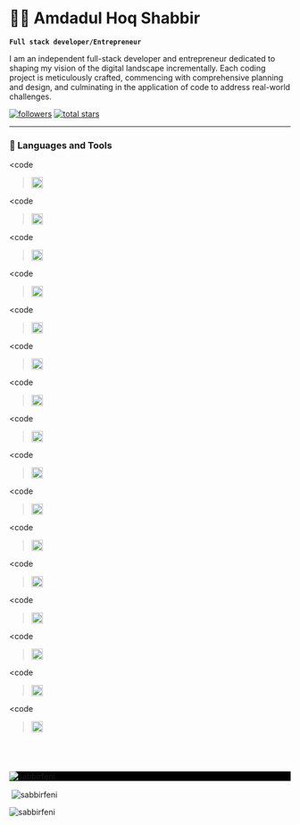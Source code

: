 # 🏄‍♂️ Amdadul Hoq Shabbir

**`Full stack developer/Entrepreneur`**

I am an independent full-stack developer and entrepreneur dedicated to shaping my vision of the digital landscape incrementally. Each coding project is meticulously crafted, commencing with comprehensive planning and design, and culminating in the application of code to address real-world challenges.

   <p align="left">
      <a href="https://github.com/Sabbirfeni?tab=followers">
         <img alt="followers" title="Follow me on Github" src="https://custom-icon-badges.demolab.com/github/followers/Sabbirfeni?color=236ad3&labelColor=1155ba&style=for-the-badge&logo=person-add&label=Follow&logoColor=white"/></a>
      <a href="https://github.com/Sabbirfeni?tab=repositories&sort=stargazers">
         <img alt="total stars" title="Total stars on GitHub" src="https://custom-icon-badges.demolab.com/github/stars/Sabbirfeni?color=55960c&style=for-the-badge&labelColor=488207&logo=star"/></a>
   </p>

---

### 🧰 Languages and Tools

<code
  ><img
    height="20"
    alt="javascript"
    src="https://cdn.jsdelivr.net/gh/devicons/devicon/icons/java/java-original.svg"
/></code>

<code
  ><img
    height="20"
    alt="javascript"
    src="https://cdn.jsdelivr.net/gh/devicons/devicon/icons/spring/spring-original.svg"
/></code>

<code
  ><img
    height="20"
    alt="javascript"
    src="https://cdn.jsdelivr.net/gh/devicons/devicon/icons/typescript/typescript-plain.svg"
/></code>

<code
  ><img
    height="20"
    alt="javascript"
    src="https://cdn.jsdelivr.net/gh/devicons/devicon/icons/angularjs/angularjs-plain.svg"
/></code>

<code
  ><img
    height="20"
    alt="javascript"
    src="https://cdn.jsdelivr.net/gh/devicons/devicon/icons/git/git-original.svg"
/></code>

<code
  ><img
    height="20"
    alt="javascript"
    src="https://cdn.jsdelivr.net/gh/devicons/devicon/icons/linux/linux-original.svg"
/></code>

<code
  ><img
    height="20"
    alt="javascript"
    src="https://cdn.jsdelivr.net/gh/devicons/devicon/icons/html5/html5-plain.svg"
/></code>

<code
  ><img
    height="20"
    alt="javascript"
    src="https://cdn.jsdelivr.net/gh/devicons/devicon/icons/css3/css3-plain.svg"
/></code>

<code
  ><img
    height="20"
    alt="javascript"
    src="https://cdn.jsdelivr.net/gh/devicons/devicon/icons/javascript/javascript-plain.svg"
/></code>

<code
  ><img
    height="20"
    alt="javascript"
    src="https://cdn.jsdelivr.net/gh/devicons/devicon/icons/react/react-original.svg"
/></code>

<code
  ><img
    height="20"
    alt="javascript"
    src="https://cdn.jsdelivr.net/gh/devicons/devicon/icons/nodejs/nodejs-original.svg"
/></code>

<code
  ><img
    height="20"
    alt="javascript"
    src="https://cdn.jsdelivr.net/gh/devicons/devicon/icons/python/python-plain.svg"
/></code>

<code
  ><img
    height="20"
    alt="javascript"
    src="https://cdn.jsdelivr.net/gh/devicons/devicon/icons/cplusplus/cplusplus-line.svg"
/></code>

<code
  ><img
    height="20"
    alt="javascript"
    src="https://cdn.jsdelivr.net/gh/devicons/devicon/icons/github/github-original.svg"
/></code>

<code
  ><img
    height="20"
    alt="javascript"
    src="https://cdn.jsdelivr.net/gh/devicons/devicon/icons/gradle/gradle-plain.svg"
/></code>

<code
  ><img
    height="20"
    alt="javascript"
    src="https://cdn.jsdelivr.net/gh/devicons/devicon/icons/bash/bash-original.svg"
/></code>

<br />


#
<div>
   <p style='background: #000'><img align="center" style='background: #000' src="https://github-readme-streak-stats.herokuapp.com/?user=sabbirfeni&" alt="sabbirfeni" /></p>
</div>
<div>
   <p>&nbsp;<img align="center" src="https://github-readme-stats.vercel.app/api?username=sabbirfeni&show_icons=true&locale=en" alt="sabbirfeni" /></p>
</div>
<div>
   <p>&nbsp;<img align="left" src="https://github-readme-stats.vercel.app/api/top-langs?username=sabbirfeni&show_icons=true&locale=en&layout=compact" alt="sabbirfeni" /></p>
</div>

<!--
**Sabbirfeni/Sabbirfeni** is a ✨ _special_ ✨ repository because its `README.md` (this file) appears on your GitHub profile.

Here are some ideas to get you started:

- 🔭 I’m currently working on ...
- 🌱 I’m currently learning ...
- 👯 I’m looking to collaborate on ...
- 🤔 I’m looking for help with ...
- 💬 Ask me about ...
- 📫 How to reach me: ...
- 😄 Pronouns: ...
- ⚡ Fun fact: ...
-->
